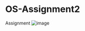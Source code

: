 # OS-Assignment2
Assignment ![image](https://github.com/user-attachments/assets/d733eaba-789e-4262-818c-cd86625cb012)
